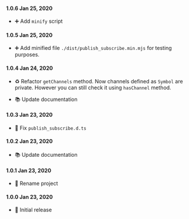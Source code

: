 #### 1.0.6 Jan 25, 2020

- ➕ Add `minify` script

#### 1.0.5 Jan 25, 2020

- ➕ Add minified file `./dist/publish_subscribe.min.mjs` for testing purposes.

#### 1.0.4 Jan 24, 2020

- ♻️ Refactor `getChannels` method. Now channels defined as `Symbol` are private. However you can still check it using `hasChannel` method.

- 📚 Update documentation

#### 1.0.3 Jan 23, 2020

- 🔨 Fix `publish_subscribe.d.ts`

#### 1.0.2 Jan 23, 2020

- 📚 Update documentation

#### 1.0.1 Jan 23, 2020

- 🎉 Rename project

#### 1.0.0 Jan 23, 2020

- 🎉 Initial release

